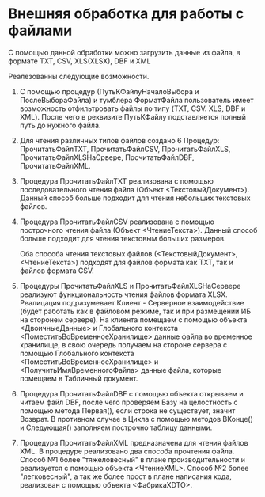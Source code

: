 # Внешняя обработка для работы с файлами
С помощью данной обработки можно загрузить данные из файла, в формате TXT, CSV, XLS(XLSX), DBF и XML

Реалезованны следующие возможности.
1. С помощью процедур (ПутьКФайлуНачалоВыбора и ПослеВыбораФайла) и тумблера ФорматФайла пользователь имеет возможность отфильтровать
   файлы по типу (TXT, CSV. XLS, DBF и XML). После чего в реквизите ПутьКФайлу подставляется полный путь до нужного файла.
2. Для чтения различных типов файлов создано 6 Процедур: ПрочитатьФайлTXT, ПрочитатьФайлCSV, ПрочитатьФайлXLS, ПрочитатьФайлXLSНаСрвере,
   ПрочитатьФайлDBF, ПрочитатьФайлXML.
3. Процедура ПрочитатьФайлTXT реализована с помощью последовательного чтения файла (Объект <ТекстовыйДокумент>). Данный способ больше
   подходит для чтения небольших текстовых файлов.
4. Процедура ПрочитатьФайлCSV реализована с помощью построчного чтения файла (Объект <ЧтениеТекста>). Данный способ больше подходит для
   чтения текстовым больших размеров.
   
   Оба способа чтения текстовых файлов (<ТекстовыйДокумент>, <ЧтениеТекста>) подходят для файлов формата как TXT, так и файлов формата CSV.
   
5. Процедуры ПрочитатьФайлXLS и ПрочитатьФайлXLSНаСервере реализуют функциональность чтения файлов формата XLSX. Реалицация подразумевает
   Клиент - Серверное взаимодействие (будет работать как в файловом режиме, так и при размещении ИБ на сторонем сервере). На клиента 
   помещаем с помощью объекта <ДвоичныеДанные> и Глобального контекста <ПоместитьВоВременноеХранилище> данные файла во временное хранилище,
   в свою очередь получаем на стороне сервера с помощью Глобального контекста <ПоместитьВоВременноеХранилище> и <ПолучитьИмяВременногоФайла>
   данные файла, которые помещаем в Табличный документ.
6. Процедура ПрочитатьФайлDBF с помощью объекта <XBase> открываем и читаем файл DBF, после чего проверяем Базу на целостность с помощью
   метода Первая(), если строка не существует, значит Возврат. В противном случае в Цикла с помощью методов ВКонце() и Следующая() заполняем
   построчно таблицу данными.
7. Процедура ПрочитатьФайлXML предназначена для чтения файлов XML. В процедуре реализовано два способа прочтения файла. Способ №1 более
   "тяжеловесный" в плане производительности и реализуется с помощью объекта <ЧтениеXML>. Способ №2 более "легковесный", а так же более
   прост в плане написания кода, реализован с помощью объекта <ФабрикаXDTO>.